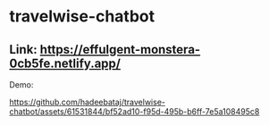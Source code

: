 # travelwise-chatbot

## Link: https://effulgent-monstera-0cb5fe.netlify.app/

Demo:

https://github.com/hadeebataj/travelwise-chatbot/assets/61531844/bf52ad10-f95d-495b-b6ff-7e5a108495c8

